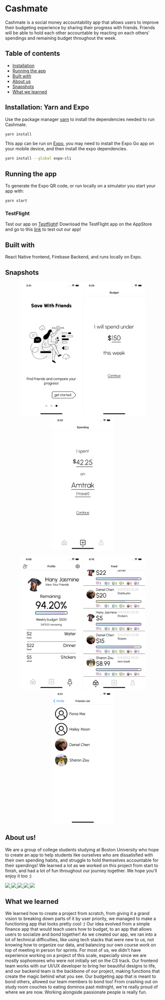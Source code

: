 # Cashmate

Cashmate is a social money accountability app that allows users to improve their budgeting experience by sharing their progress with friends. Friends will be able to hold each other accountable by reacting on each others’ spendings and remaining budget throughout the week.

## Table of contents

- [Installation](#installation-yarn-and-expo)
- [Running the app](#running-the-app)
- [Built with](#built-with)
- [About us](#about-us)
- [Snapshots](#snapshots)
- [What we learned](#what-we-learned)

## Installation: Yarn and Expo
Use the package manager [yarn](https://pip.pypa.io/en/stable/) to install the dependencies needed to run Cashmate.

```bash
yarn install
```

This app can be run on [Expo](https://docs.expo.dev/get-started/installation/), you may need to install the Expo Go app on your mobile device, and then install the expo dependencies.
```bash
yarn install --global expo-cli
```


## Running the app
To generate the Expo QR code, or run locally on a simulator you start your app with:
```bash
yarn start
```
### TestFlight
Test our app on [Testflight](https://developer.apple.com/testflight/)! Download the TestFlight app on the AppStore and go to this [link](https://testflight.apple.com/join/bqZtmBlq) to test out our app!

## Built with
React Native frontend, Firebase Backend, and runs locally on Expo. 

## Snapshots
<p align="middle">
  <img width="200" src="https://github.com/fionamei/cashmate/blob/main/frontend/assets/screenshots/ss6.png"/>
  <img width="200" src="https://github.com/fionamei/cashmate/blob/main/frontend/assets/screenshots/ss1.png"/>
  <img width="200" src="https://github.com/fionamei/cashmate/blob/main/frontend/assets/screenshots/ss2.png"/>
</p>
<p align="middle">
  <img width="200" src="https://github.com/fionamei/cashmate/blob/main/frontend/assets/screenshots/ss3.png"/>
  <img width="200" src="https://github.com/fionamei/cashmate/blob/main/frontend/assets/screenshots/ss4.png"/>
  <img width="200" src="https://github.com/fionamei/cashmate/blob/main/frontend/assets/screenshots/ss5.png"/>
</p>

## About us!

We are a group of college students studying at Boston University who hope to create an app to help students like ourselves who are dissatisfied with their own spending habits, and struggle to hold themselves accountable for their spendings! 
We learned a lot as we worked on this project from start to finish, and had a lot of fun throughout our journey together. We hope you'll enjoy it too :)

<a href="https://github.com/fionamei">
  <img src="https://github.com/fionamei.png?size=70">
</a>

<a href="https://github.com/szou00">
  <img src="https://github.com/szou00.png?size=70">
</a>

<a href="https://github.com/hanyjasmine">
  <img src="https://github.com/hanyjasmine.png?size=70">
</a>

<a href="https://github.com/dan1elchen">
  <img src="https://github.com/dan1elchen.png?size=70">
</a>

<a href="https://github.com/Hailey-moon">
  <img src="https://github.com/Hailey-moon.png?size=70">
</a>

## What we learned
We learned how to create a project from scratch, from giving it a grand vision to breaking down parts of it by user priority, we managed to make a functioning app that looks pretty cool :) Our idea evolved from a simple finance app that would teach users how to budget, to an app that allows users to socialize and bond together! As we created our app, we ran into a lot of technical difficulties, like using tech stacks that were new to us, not knowing how to organize our data, and balancing our own course work on top of meeting in person for sprints. For most of us, we didn't have experience working on a project of this scale, especially since we are mostly sophomores who were not initially set on the CS track. Our frontend team works with our UI/UX developer to bring her beautiful designs to life, and our backend team is the backbone of our project, making functions that create the magic behind what you see. Our budgeting app that is meant to bond others, allowed our team members to bond too! From crashing out on study room couches to eating dominos past midnight, we're really proud of where we are now. Working alongside passionate people is really fun.
